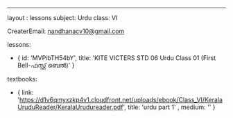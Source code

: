 --- 
layout : lessons 
subject: Urdu
class: VI

CreaterEmail: nandhanacv10@gmail.com



lessons: 
- { id: 'MVPibTH54bY', title: 'KITE VICTERS STD 06 Urdu Class 01 (First Bell-ഫസ്റ്റ് ബെല്‍)' }


textbooks:
- { link: 'https://d1v6qmyxzkp4v1.cloudfront.net/uploads/ebook/Class_VI/KeralaUruduReader/KeralaUrudureader.pdf', title: 'urdu part 1' , medium: '' }





